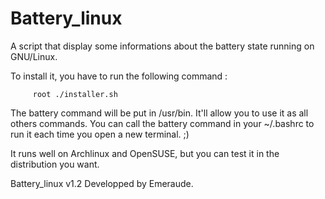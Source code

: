 Battery_linux
=============

A script that display some informations about the battery state running on GNU/Linux.

To install it, you have to run the following command :

         root ./installer.sh

The battery command will be put in /usr/bin.
It'll allow you to use it as all others commands.
You can call the battery command in your ~/.bashrc to run it each time you open a new terminal. ;)

It runs well on Archlinux and OpenSUSE, but you can test it in the distribution you want.

Battery_linux v1.2
Developped by Emeraude.
